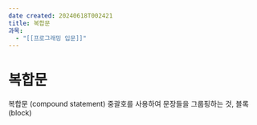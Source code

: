 ```yaml
---
date created: 20240618T002421
title: 복합문
과목:
  - "[[프로그래밍 입문]]"
---
```


# 복합문

복합문 (compound statement)
중괄호를 사용하여 문장들을 그룹핑하는 것,
블록 (block)

